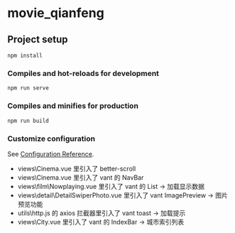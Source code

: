 # movie_qianfeng

## Project setup

```
npm install
```

### Compiles and hot-reloads for development

```
npm run serve
```

### Compiles and minifies for production

```
npm run build
```

### Customize configuration

See [Configuration Reference](https://cli.vuejs.org/config/).

- views\Cinema.vue 里引入了 better-scroll
- views\Cinema.vue 里引入了 vant 的 NavBar
- views\film\Nowplaying.vue 里引入了 vant 的 List -> 加载显示数据
- views\detail\DetailSwiperPhoto.vue 里引入了 vant ImagePreview -> 图片预览功能
- utils\http.js 的 axios 拦截器里引入了 vant toast -> 加载提示
- views\City.vue 里引入了 vant 的 IndexBar -> 城市索引列表

